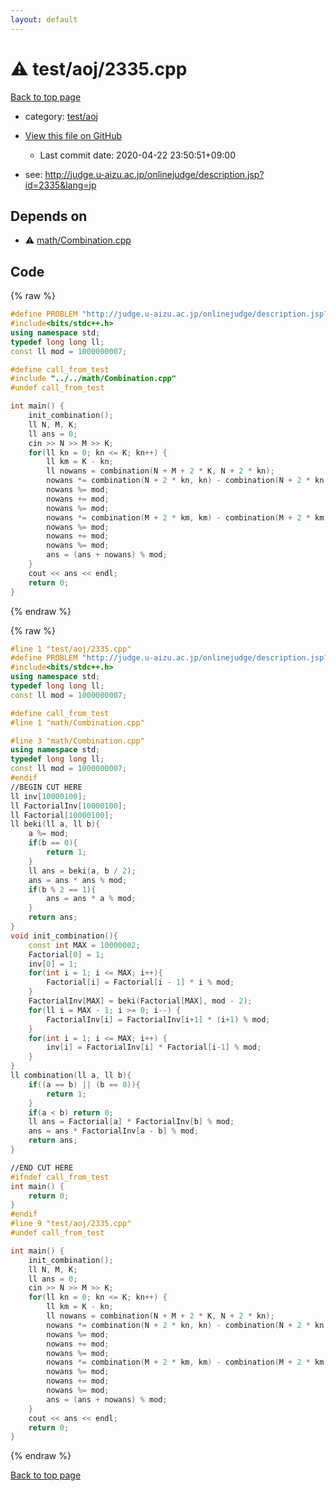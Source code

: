 ```yaml
---
layout: default
---
```


<!-- mathjax config similar to math.stackexchange -->
<script type="text/javascript" async
  src="https://cdnjs.cloudflare.com/ajax/libs/mathjax/2.7.5/MathJax.js?config=TeX-MML-AM_CHTML">
</script>
<script type="text/x-mathjax-config">
  MathJax.Hub.Config({
    TeX: { equationNumbers: { autoNumber: "AMS" }},
    tex2jax: {
      inlineMath: [ ['$','$'] ],
      processEscapes: true
    },
    "HTML-CSS": { matchFontHeight: false },
    displayAlign: "left",
    displayIndent: "2em"
  });
</script>

<script type="text/javascript" src="https://cdnjs.cloudflare.com/ajax/libs/jquery/3.4.1/jquery.min.js"></script>
<script src="https://cdn.jsdelivr.net/npm/jquery-balloon-js@1.1.2/jquery.balloon.min.js" integrity="sha256-ZEYs9VrgAeNuPvs15E39OsyOJaIkXEEt10fzxJ20+2I=" crossorigin="anonymous"></script>
<script type="text/javascript" src="../../../assets/js/copy-button.js"></script>
<link rel="stylesheet" href="../../../assets/css/copy-button.css" />


# :warning: test/aoj/2335.cpp

<a href="../../../index.html">Back to top page</a>

* category: <a href="../../../index.html#0d0c91c0cca30af9c1c9faef0cf04aa9">test/aoj</a>
* <a href="{{ site.github.repository_url }}/blob/master/test/aoj/2335.cpp">View this file on GitHub</a>
    - Last commit date: 2020-04-22 23:50:51+09:00


* see: <a href="http://judge.u-aizu.ac.jp/onlinejudge/description.jsp?id=2335&lang=jp">http://judge.u-aizu.ac.jp/onlinejudge/description.jsp?id=2335&lang=jp</a>


## Depends on

* :warning: <a href="../../math/Combination.cpp.html">math/Combination.cpp</a>


## Code

<a id="unbundled"></a>
{% raw %}
```cpp
#define PROBLEM "http://judge.u-aizu.ac.jp/onlinejudge/description.jsp?id=2335&lang=jp"
#include<bits/stdc++.h>
using namespace std;
typedef long long ll;
const ll mod = 1000000007;

#define call_from_test
#include "../../math/Combination.cpp"
#undef call_from_test

int main() {
    init_combination();
    ll N, M, K;
    ll ans = 0;
    cin >> N >> M >> K;
    for(ll kn = 0; kn <= K; kn++) {
        ll km = K - kn;
        ll nowans = combination(N + M + 2 * K, N + 2 * kn);
        nowans *= combination(N + 2 * kn, kn) - combination(N + 2 * kn, kn - 1);
        nowans %= mod;
        nowans += mod;
        nowans %= mod;
        nowans *= combination(M + 2 * km, km) - combination(M + 2 * km, km - 1);
        nowans %= mod;
        nowans += mod;
        nowans %= mod;
        ans = (ans + nowans) % mod;
    }
    cout << ans << endl;
    return 0;
}

```
{% endraw %}

<a id="bundled"></a>
{% raw %}
```cpp
#line 1 "test/aoj/2335.cpp"
#define PROBLEM "http://judge.u-aizu.ac.jp/onlinejudge/description.jsp?id=2335&lang=jp"
#include<bits/stdc++.h>
using namespace std;
typedef long long ll;
const ll mod = 1000000007;

#define call_from_test
#line 1 "math/Combination.cpp"

#line 3 "math/Combination.cpp"
using namespace std;
typedef long long ll;
const ll mod = 1000000007;
#endif
//BEGIN CUT HERE
ll inv[10000100];
ll FactorialInv[10000100];
ll Factorial[10000100];
ll beki(ll a, ll b){
    a %= mod;
    if(b == 0){
        return 1;
    }
    ll ans = beki(a, b / 2);
    ans = ans * ans % mod;
    if(b % 2 == 1){
        ans = ans * a % mod;
    }
    return ans;
}
void init_combination(){
    const int MAX = 10000002;
    Factorial[0] = 1;
    inv[0] = 1;
    for(int i = 1; i <= MAX; i++){
        Factorial[i] = Factorial[i - 1] * i % mod;
    }
    FactorialInv[MAX] = beki(Factorial[MAX], mod - 2);
    for(ll i = MAX - 1; i >= 0; i--) {
        FactorialInv[i] = FactorialInv[i+1] * (i+1) % mod;
    }
    for(int i = 1; i <= MAX; i++) {
        inv[i] = FactorialInv[i] * Factorial[i-1] % mod;
    }
}
ll combination(ll a, ll b){
    if((a == b) || (b == 0)){
        return 1;
    }
    if(a < b) return 0;
    ll ans = Factorial[a] * FactorialInv[b] % mod;
    ans = ans * FactorialInv[a - b] % mod;
    return ans;
}

//END CUT HERE
#ifndef call_from_test
int main() {
    return 0;
}
#endif
#line 9 "test/aoj/2335.cpp"
#undef call_from_test

int main() {
    init_combination();
    ll N, M, K;
    ll ans = 0;
    cin >> N >> M >> K;
    for(ll kn = 0; kn <= K; kn++) {
        ll km = K - kn;
        ll nowans = combination(N + M + 2 * K, N + 2 * kn);
        nowans *= combination(N + 2 * kn, kn) - combination(N + 2 * kn, kn - 1);
        nowans %= mod;
        nowans += mod;
        nowans %= mod;
        nowans *= combination(M + 2 * km, km) - combination(M + 2 * km, km - 1);
        nowans %= mod;
        nowans += mod;
        nowans %= mod;
        ans = (ans + nowans) % mod;
    }
    cout << ans << endl;
    return 0;
}

```
{% endraw %}

<a href="../../../index.html">Back to top page</a>

